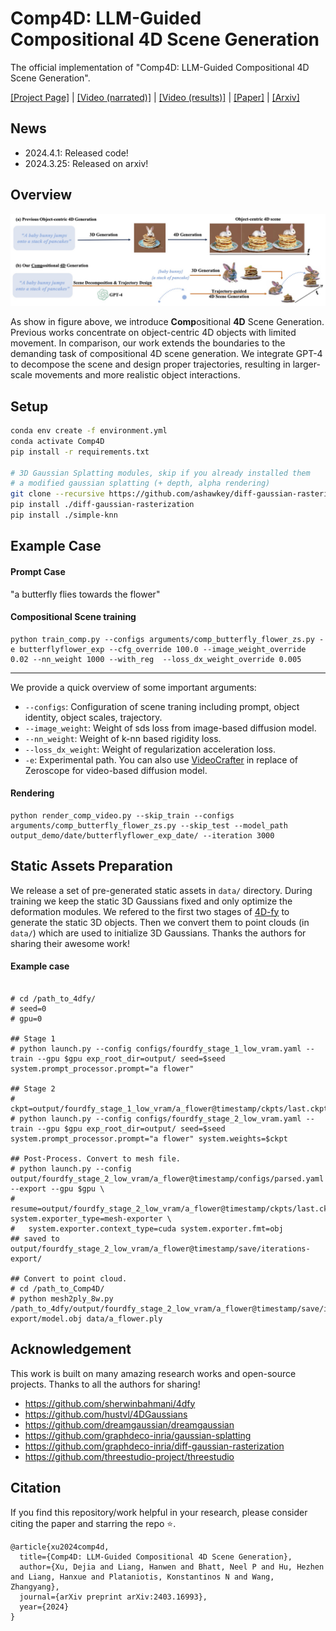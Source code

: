 # Comp4D: LLM-Guided Compositional 4D Scene Generation

The official implementation of "Comp4D: LLM-Guided Compositional 4D Scene Generation".

[[Project Page]](https://vita-group.github.io/Comp4D/) | [[Video (narrated)]](https://www.youtube.com/watch?v=9q8SV1Xf_Xw) | [[Video (results)]](https://www.youtube.com/watch?v=gXVoPTGb734) | [[Paper]](https://github.com/VITA-Group/Comp4D/blob/main/assets/Comp4D.pdf) | [[Arxiv]](https://arxiv.org/abs/2403.16993)

## News

- 2024.4.1:  Released code!
- 2024.3.25:  Released on arxiv!

## Overview

![overview](docs/static/media/task.29476c66b38120ba3c46.jpg)

As show in figure above, we introduce **Comp**ositional **4D** Scene Generation. Previous works concentrate on object-centric 4D objects with limited movement. In comparison, our work extends the boundaries to the demanding task of compositional 4D scene generation. We integrate GPT-4 to decompose the scene and design proper trajectories, resulting in larger-scale movements and more realistic object interactions.

<!-- ## Representative Results

<table class="center">
  <td><video src="https://github.com/VITA-Group/Comp4D/blob/main/assets/butterfly_flower1.mp4" width="170"></video>
  <td><video src="https://github.com/VITA-Group/Comp4D/blob/main/assets/butterfly_flower2.mp4" width="170"></video>
  <tr>
  <td><a href="https://github.com/AILab-CVC/VideoCrafter/assets/18735168/1a57edd9-3fd2-4ce9-8313-89aca95b6ec7"><video src=assets/butterfly_flower1.mp4 width="170"></td>
  <td><a href="https://github.com/AILab-CVC/VideoCrafter/assets/18735168/d671419d-ae49-4889-807e-b841aef60e8a"><video src=assets/butterfly_flower2.mp4 width="170"></td>
  <tr>
  <td style="text-align:center;" width="170">"a black swan swims on the pond"</td>
  <td style="text-align:center;" width="170">"a girl is riding a horse fast on grassland"</td>

</table > -->

## Setup
```bash
conda env create -f environment.yml
conda activate Comp4D
pip install -r requirements.txt

# 3D Gaussian Splatting modules, skip if you already installed them
# a modified gaussian splatting (+ depth, alpha rendering)
git clone --recursive https://github.com/ashawkey/diff-gaussian-rasterization
pip install ./diff-gaussian-rasterization
pip install ./simple-knn
```

## Example Case
#### Prompt Case
"a butterfly flies towards the flower"

#### Compositional Scene training
```
python train_comp.py --configs arguments/comp_butterfly_flower_zs.py -e butterflyflower_exp --cfg_override 100.0 --image_weight_override 0.02 --nn_weight 1000 --with_reg  --loss_dx_weight_override 0.005
```
--- 
We provide a quick overview of some important arguments:  
- `--configs`: Configuration of scene traning including prompt, object identity, object scales, trajectory.
- `--image_weight`: Weight of sds loss from image-based diffusion model.
- `--nn_weight`: Weight of k-nn based rigidity loss.
- `--loss_dx_weight`: Weight of regularization acceleration loss.
- `-e`:  Experimental path.
You can also use [VideoCrafter](https://github.com/AILab-CVC/VideoCrafter) in replace of Zeroscope for video-based diffusion model.

#### Rendering
```
python render_comp_video.py --skip_train --configs arguments/comp_butterfly_flower_zs.py --skip_test --model_path output_demo/date/butterflyflower_exp_date/ --iteration 3000
```


## Static Assets Preparation

We release a set of pre-generated static assets in `data/` directory. During training we keep the static 3D Gaussians fixed and only optimize the deformation modules. We refered to the first two stages of [4D-fy](https://github.com/sherwinbahmani/4dfy) to generate the static 3D objects. Then we convert them to point clouds (in `data/`) which are used to initialize 3D Gaussians. Thanks the authors for sharing their awesome work!

#### Example case
```

# cd /path_to_4dfy/
# seed=0
# gpu=0

## Stage 1
# python launch.py --config configs/fourdfy_stage_1_low_vram.yaml --train --gpu $gpu exp_root_dir=output/ seed=$seed system.prompt_processor.prompt="a flower"

## Stage 2
# ckpt=output/fourdfy_stage_1_low_vram/a_flower@timestamp/ckpts/last.ckpt
# python launch.py --config configs/fourdfy_stage_2_low_vram.yaml --train --gpu $gpu exp_root_dir=output/ seed=$seed system.prompt_processor.prompt="a flower" system.weights=$ckpt

## Post-Process. Convert to mesh file.
# python launch.py --config output/fourdfy_stage_2_low_vram/a_flower@timestamp/configs/parsed.yaml --export --gpu $gpu \
#   resume=output/fourdfy_stage_2_low_vram/a_flower@timestamp/ckpts/last.ckpt system.exporter_type=mesh-exporter \
#   system.exporter.context_type=cuda system.exporter.fmt=obj
## saved to output/fourdfy_stage_2_low_vram/a_flower@timestamp/save/iterations-export/

## Convert to point cloud.
# cd /path_to_Comp4D/
# python mesh2ply_8w.py /path_to_4dfy/output/fourdfy_stage_2_low_vram/a_flower@timestamp/save/iterations-export/model.obj data/a_flower.ply

```


## Acknowledgement

This work is built on many amazing research works and open-source projects. Thanks to all the authors for sharing!

- https://github.com/sherwinbahmani/4dfy
- https://github.com/hustvl/4DGaussians
- https://github.com/dreamgaussian/dreamgaussian
- https://github.com/graphdeco-inria/gaussian-splatting
- https://github.com/graphdeco-inria/diff-gaussian-rasterization
- https://github.com/threestudio-project/threestudio

## Citation

If you find this repository/work helpful in your research, please consider citing the paper and starring the repo ⭐.
```
@article{xu2024comp4d,
  title={Comp4D: LLM-Guided Compositional 4D Scene Generation},
  author={Xu, Dejia and Liang, Hanwen and Bhatt, Neel P and Hu, Hezhen and Liang, Hanxue and Plataniotis, Konstantinos N and Wang, Zhangyang},
  journal={arXiv preprint arXiv:2403.16993},
  year={2024}
}
```
